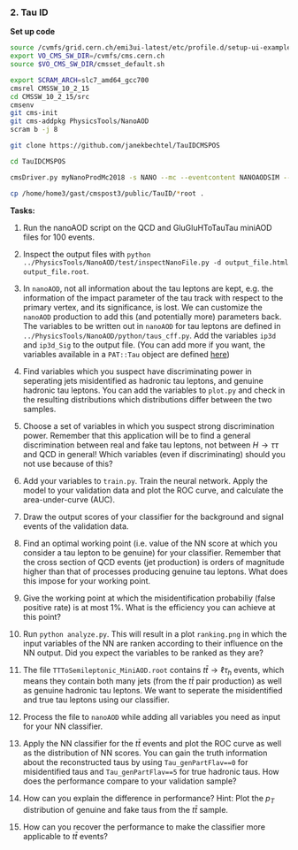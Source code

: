 ### 2. Tau ID

**Set up code**
```bash
source /cvmfs/grid.cern.ch/emi3ui-latest/etc/profile.d/setup-ui-example.sh
export VO_CMS_SW_DIR=/cvmfs/cms.cern.ch
source $VO_CMS_SW_DIR/cmsset_default.sh

export SCRAM_ARCH=slc7_amd64_gcc700
cmsrel CMSSW_10_2_15
cd CMSSW_10_2_15/src
cmsenv
git cms-init
git cms-addpkg PhysicsTools/NanoAOD 
scram b -j 8

git clone https://github.com/janekbechtel/TauIDCMSPOS

cd TauIDCMSPOS

cmsDriver.py myNanoProdMc2018 -s NANO --mc --eventcontent NANOAODSIM --datatier NANOAODSIM  --no_exec  --conditions 102X_upgrade2018_realistic_v19 --era Run2_2018,run2_nanoAOD_102Xv1 --customise_commands="process.add_(cms.Service('InitRootHandlers', EnableIMT = cms.untracked.bool(False)))"

cp /home/home3/gast/cmspost3/public/TauID/*root .

```


**Tasks:**


1. Run the nanoAOD script on the QCD and GluGluHToTauTau miniAOD files for 100 events.

2. Inspect the output files with `python ../PhysicsTools/NanoAOD/test/inspectNanoFile.py -d output_file.html output_file.root`.

3. In `nanoAOD`, not all information about the tau leptons are kept, e.g. the information of the impact parameter of the tau track with respect to the primary vertex, and its significance, is lost. We can customize the `nanoAOD` production to add this (and potentially more) parameters back. The variables to be written out in `nanoAOD` for tau leptons are defined in `../PhysicsTools/NanoAOD/python/taus_cff.py`. Add the variables `ip3d` and `ip3d_Sig` to the output file. (You can add more if you want, the variables available in a `PAT::Tau` object are defined [here](https://github.com/cms-sw/cmssw/blob/CMSSW_10_2_X/DataFormats/PatCandidates/interface/Tau.h))

4. Find variables which you suspect have discriminating power in seperating jets misidentified as hadronic tau leptons, and genuine hadronic tau leptons. You can add the variables to `plot.py` and check in the resulting distributions which distributions differ between the two samples.

5. Choose a set of variables in which you suspect strong discrimination power. Remember that this application will be to find a general discrimination between real and fake tau leptons, not between $H\rightarrow\tau\tau$ and QCD in general! Which variables (even if discriminating) should you not use because of this?

6. Add your variables to `train.py`. Train the neural network. Apply the model to your validation data and plot the ROC curve, and calculate the area-under-curve (AUC). 

7. Draw the output scores of your classifier for the background and signal events of the validation data.

8. Find an optimal working point (i.e. value of the NN score at which you consider a tau lepton to be genuine) for your classifier. Remember that the cross section of QCD events (jet production) is orders of magnitude higher than that of processes producing genuine tau leptons. What does this impose for your working point.

9. Give the working point at which the misidentification probabiliy (false positive rate) is at most 1%. What is the efficiency you can achieve at this point?

10. Run `python analyze.py`. This will result in a plot `ranking.png` in which the input variables of the NN are ranken according to their influence on the NN output. Did you expect the variables to be ranked as they are?

11. The file `TTToSemileptonic_MiniAOD.root` contains $t\bar{t}\rightarrow \ell \tau_{h}$ events, which means they contain both many jets (from the $t\bar{t}$ pair production) as well as genuine hadronic tau leptons. We want to seperate the misidentified and true tau leptons using our classifier.

12. Process the file to `nanoAOD` while adding all variables you need as input for your NN classifier. 

13. Apply the NN classifier for the $t\bar{t}$ events and plot the ROC curve as well as the distribution of NN scores. You can gain the truth information about the reconstructed taus by using `Tau_genPartFlav==0` for misidentified taus and `Tau_genPartFlav==5` for true hadronic taus. How does the performance compare to your validation sample?

14. How can you explain the difference in performance? Hint: Plot the $p_{T}$ distribution of genuine and fake taus from the $t\bar{t}$ sample.

15. How can you recover the performance to make the classifier more applicable to $t\bar{t}$ events?

